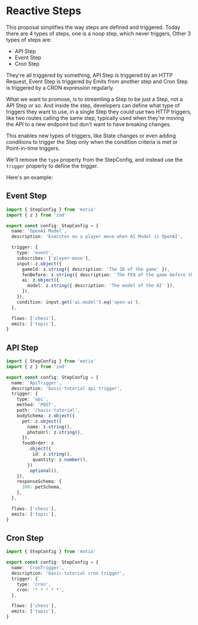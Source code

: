 # Reactive Steps

This proposal simplifies the way steps are defined and triggered. Today there are 4 types of steps, one is
a noop step, which never triggers,
Other 3 types of steps are:

- API Step
- Event Step
- Cron Step

They're all triggered by something, API Step is triggered by an HTTP Request, Event Step is triggered by Emits from
another step and Cron Step is triggered by a CRON expression regularly.

What we want to promose, is to streamling a Step to be just a Step, not a API Step or so. And inside the step,
developers can define what type of triggers they want to use, in a single Step they could use two HTTP triggers, like two
routes calling the same step, typically used when they're moving the API to a new endpoint but don't want to
have breaking changes.

This enables new types of triggers, like State changes or even adding conditions to trigger the Step only
when the condition criteria is met or Point-in-time triggers.

We'll remove the `type` property from the StepConfig, and instead use the `trigger` property to define the trigger.

Here's an example:

## Event Step

```typescript
import { StepConfig } from 'motia'
import { z } from 'zod'

export const config: StepConfig = {
  name: 'OpenAI Model',
  description: 'Executes on a player move when AI Model is OpenAI',

  trigger: {
    type: 'event',
    subscribes: ['player-move'],
    input: z.object({
      gameId: z.string({ description: 'The ID of the game' }),
      fenBefore: z.string({ description: 'The FEN of the game before the move' }),
      ai: z.object({
        model: z.string({ description: 'The model of the AI' }),
      }),
    }),
    condition: input.get('ai.model').eq('open-ai'),
  },

  flows: ['chess'],
  emits: ['topic'],
}
```

## API Step

```typescript
import { StepConfig } from 'motia'
import { z } from 'zod'

export const config: StepConfig = {
  name: 'ApiTrigger',
  description: 'basic-tutorial api trigger',
  trigger: {
    type: 'api',
    method: 'POST',
    path: '/basic-tutorial',
    bodySchema: z.object({
      pet: z.object({
        name: z.string(),
        photoUrl: z.string(),
      }),
      foodOrder: z
        .object({
          id: z.string(),
          quantity: z.number(),
        })
        .optional(),
    }),
    responseSchema: {
      200: petSchema,
    },
  },

  flows: ['chess'],
  emits: ['topic'],
}
```

## Cron Step

```typescript
import { StepConfig } from 'motia'

export const config: StepConfig = {
  name: 'CronTrigger',
  description: 'basic-tutorial cron trigger',
  trigger: {
    type: 'cron',
    cron: '* * * * *',
  },

  flows: ['chess'],
  emits: ['topic'],
}
```
